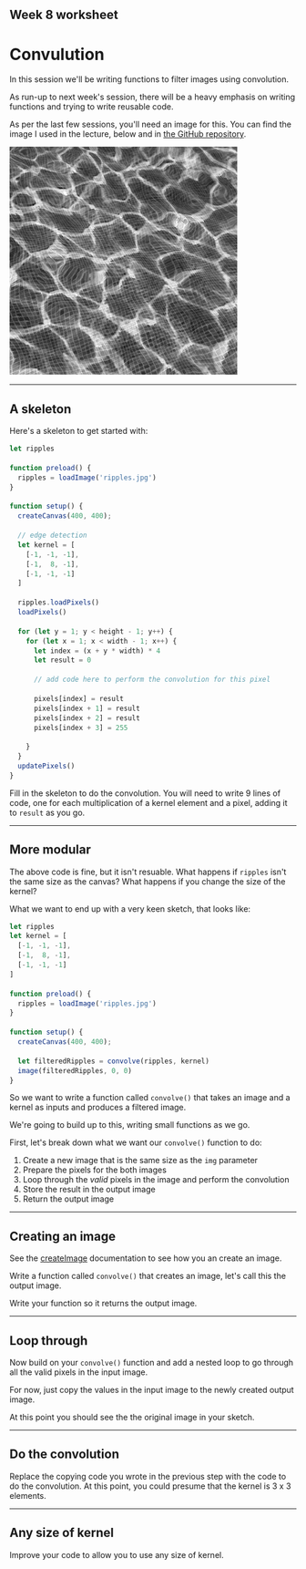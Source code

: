 ## Week 8 worksheet

# Convulution

In this session we'll be writing functions to filter images using convolution.

As run-up to next week's session, there will be a heavy emphasis on writing functions and trying to write reusable code.

As per the last few sessions, you'll need an image for this. You can find the image I used in the lecture, below and in [the GitHub repository](https://github.com/ual-cci/cp-sip/raw/master/images/ripples.jpg).

![](https://github.com/ual-cci/cp-sip/raw/master/images/ripples.jpg)

---

## A skeleton

Here's a skeleton to get started with:

```js
let ripples

function preload() {
  ripples = loadImage('ripples.jpg')
}

function setup() {
  createCanvas(400, 400);

  // edge detection
  let kernel = [
    [-1, -1, -1],
    [-1,  8, -1],
    [-1, -1, -1]
  ]

  ripples.loadPixels()
  loadPixels()

  for (let y = 1; y < height - 1; y++) {
    for (let x = 1; x < width - 1; x++) {
      let index = (x + y * width) * 4
      let result = 0

      // add code here to perform the convolution for this pixel

      pixels[index] = result
      pixels[index + 1] = result
      pixels[index + 2] = result
      pixels[index + 3] = 255

    }
  }
  updatePixels()
}
```

Fill in the skeleton to do the convolution. You will need to write 9 lines of code, one for each multiplication of a kernel element and a pixel, adding it to `result` as you go.

---

## More modular

The above code is fine, but it isn't resuable. What happens if `ripples` isn't the same size as the canvas? What happens if you change the size of the kernel?

What we want to end up with a very keen sketch, that looks like:

```js
let ripples
let kernel = [
  [-1, -1, -1],
  [-1,  8, -1],
  [-1, -1, -1]
]

function preload() {
  ripples = loadImage('ripples.jpg')
}

function setup() {
  createCanvas(400, 400);

  let filteredRipples = convolve(ripples, kernel)
  image(filteredRipples, 0, 0)
}
```

So we want to write a function called `convolve()` that takes an image and a kernel as inputs and produces a filtered image.

We're going to build up to this, writing small functions as we go.

First, let's break down what we want our `convolve()` function to do:

1. Create a new image that is the same size as the `img` parameter
2. Prepare the pixels for the both images
3. Loop through the *valid* pixels in the image and perform the convolution
4. Store the result in the output image
5. Return the output image

---

## Creating an image

See the [createImage](https://p5js.org/reference/#/p5/createImage) documentation to see how you an create an image.

Write a function called `convolve()` that creates an image, let's call this the output image.

Write your function so it returns the output image.

---

## Loop through

Now build on your `convolve()` function and add a nested loop to go through all the valid pixels in the input image.

For now, just copy the values in the input image to the newly created output image.

At this point you should see the the original image in your sketch.


---

## Do the convolution

Replace the copying code you wrote in the previous step with the code to do the convolution. At this point, you could presume that the kernel is 3 x 3 elements.

---

## Any size of kernel

Improve your code to allow you to use any size of kernel.
